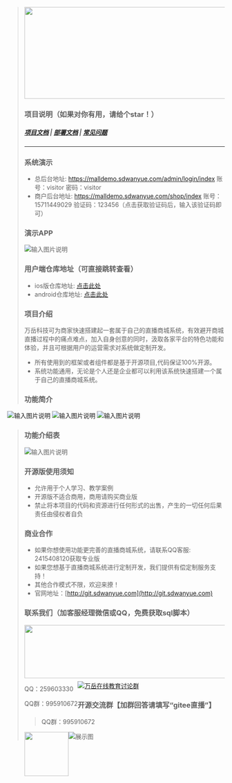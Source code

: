 

> <div align=center><img src="https://images.gitee.com/uploads/images/2021/1018/173731_d689ecb0_8162876.png" width="590" height="212"/></div>
> 
> 
> ### 项目说明（如果对你有用，请给个star！）
> ##### <a target="_blank" href="https://www.kancloud.cn/wanyuekeji/wanyue_open_zhibo/2479716">项目文档</a> |  <a target="_blank" href="https://www.kancloud.cn/wanyuekeji/wanyue_open_zhibo/2479717">部署文档</a>  |  <a target="_blank" href="https://www.kancloud.cn/wanyuekeji/wanyue_open_zhibo/2479722">常见问题</a> 
> ---
> 
> ### 系统演示
> - 总后台地址: <a target="_blank" href="https://malldemo.sdwanyue.com/admin/login/index">https://malldemo.sdwanyue.com/admin/login/index</a> 账号：visitor     密码：visitor
> - 商户后台地址: <a target="_blank" href="https://malldemo.sdwanyue.com/shop/index">https://malldemo.sdwanyue.com/shop/index</a> 账号：15711449029 验证码：123456（点击获取验证码后，输入该验证码即可）
> 
> ### 演示APP
> ![输入图片说明](https://images.gitee.com/uploads/images/2021/0929/201432_b98e1d63_8162876.png "155114_9bce1969_8162876.png")
> 
> ### 用户端仓库地址（可直接跳转查看）
>  - ios版仓库地址: <a target="_blank" href="https://gitee.com/WanYueKeJi/wanyue_zhibo_ios">点击此处</a>
>  - android仓库地址: <a target="_blank" href="https://gitee.com/WanYueKeJi/wanyue_zhibo_android">点击此处</a>
> 
>    
> ### 项目介绍
> 万岳科技可为商家快速搭建起一套属于自己的直播商城系统，有效避开商城直播过程中的痛点难点，加入自身创意的同时，汲取各家平台的特色功能和体验，并且可根据用户的运营需求对系统做定制开发。
> * 所有使用到的框架或者组件都是基于开源项目,代码保证100%开源。
> * 系统功能通用，无论是个人还是企业都可以利用该系统快速搭建一个属于自己的直播商城系统。
> 
> 
> ### 功能简介
![输入图片说明](https://images.gitee.com/uploads/images/2021/1101/173044_ae046c7e_8162876.png "直播电商开源版1.png")
![输入图片说明](https://images.gitee.com/uploads/images/2021/1101/173055_84f488a5_8162876.png "直播电商开源版2.png")
![输入图片说明](https://images.gitee.com/uploads/images/2021/1101/173103_5095e764_8162876.png "直播电商开源版3.png")
>  ### 功能介绍表
> ![输入图片说明](https://images.gitee.com/uploads/images/2021/0929/210122_47ed5487_8162876.png "未标题-1.png")
>  ### 开源版使用须知
>     
>    - 允许用于个人学习、教学案例
>    - 开源版不适合商用，商用请购买商业版
>    - 禁止将本项目的代码和资源进行任何形式的出售，产生的一切任何后果责任由侵权者自负
> 
> ### 商业合作
> * 如果你想使用功能更完善的直播商城系统，请联系QQ客服: 2415408120获取专业版
> * 如果您想基于直播商城系统进行定制开发，我们提供有偿定制服务支持！
> * 其他合作模式不限，欢迎来撩！
> * 官网地址：[http://git.sdwanyue.com](http://git.sdwanyue.com)
>                 
>   
> ### 联系我们（加客服经理微信或QQ，免费获取sql脚本）
> 
> <div style='height: 130px'>
>     <img class="kefu_weixin" style="float:left;" src="https://images.gitee.com/uploads/images/2021/0317/100340_bec42d1f_8543696.png" width="602" height="123"/>
>     <div style="float:left;">
>         <p>QQ：259603330</p>
>         <p>QQ群：995910672</p>
>     </div>
> </div>
> <a target="_blank" href="https://qm.qq.com/cgi-bin/qm/qr?k=JShAyXeoKqg2lWFEUSElxELImhjeMG4y&jump_from=webapi"><img border="0" src="https://images.gitee.com/uploads/images/2021/0317/100424_072ee536_8543696.png" alt="万岳在线教育讨论群" title="万岳在线教育讨论群"></a> 
> 
> ###  开源交流群【加群回答请填写“gitee直播”】
> 
> > QQ群：995910672
>  <img class="kefu_weixin" style="float:left;" src="https://images.gitee.com/uploads/images/2021/0524/181101_c6bda503_2242923.jpeg" width="102" height="102"/>
> 
> 
> ![展示图](https://images.gitee.com/uploads/images/2021/0317/100511_29ed24e9_8543696.png "公众号.png")
